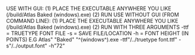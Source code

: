USE WITH GUI:
   (1) PLACE THE EXECUTABLE ANYWHERE YOU LIKE (/build/Atlas Baked (windows).exe)
   (2) RUN
USE WITHOUT GUI (FROM COMMAND LINE):
   (1) PLACE THE EXECUTABLE ANYWHERE YOU LIKE (/build/Atlas Baked (windows).exe)
   (2) RUN WITH THREE ARGUMENTS 
       -ttf = TRUETYPE FONT FILE
       -s   = SAVE FILE/LOCATION
       -h   = FONT HEIGHT (IN POINTS)
       E.G Atlas" "Baked" "^(windows^).exe -ttf"/../truetype font.ttf" -s"/../output.font" -h"72"
